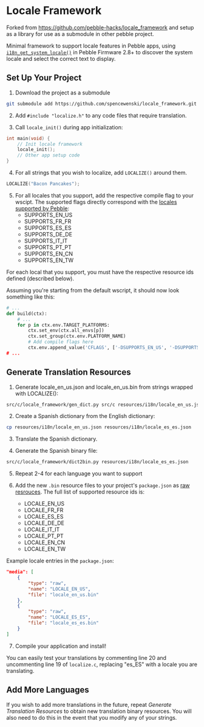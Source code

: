 Locale Framework
================

Forked from https://github.com/pebble-hacks/locale_framework and setup as a
library for use as a submodule in other pebble project.

Minimal framework to support locale features in Pebble apps, using
[`i18n_get_system_locale()`](http://developer.getpebble.com/docs/c/group___internationalization.html)
in Pebble Firmware 2.8+ to discover the system locale and select the correct
text to display.

## Set Up Your Project

1. Download the project as a submodule

```bash
git submodule add https://github.com/spencewenski/locale_framework.git src/c/locale_framework
```

2. Add `#include "localize.h"` to any code files that require translation.

3. Call `locale_init()` during app initialization:

```c
int main(void) {
    // Init locale framework
    locale_init();
    // Other app setup code
}
```

4. For all strings that you wish to localize, add `LOCALIZE()` around them.

```c
LOCALIZE("Bacon Pancakes");
```

5. For all locales that you support, add the respective compile flag to your wscipt.
  The supported flags directly correspond with the [locales supported by Pebble](https://developer.pebble.com/guides/tools-and-resources/internationalization/#locales-supported-by-pebble):
    - SUPPORTS_EN_US
    - SUPPORTS_FR_FR
    - SUPPORTS_ES_ES
    - SUPPORTS_DE_DE
    - SUPPORTS_IT_IT
    - SUPPORTS_PT_PT
    - SUPPORTS_EN_CN
    - SUPPORTS_EN_TW

For each local that you support, you must have the respective resource ids defined (described below).

Assuming you're starting from the default wscript, it should now look something like this:
```python
# ...
def build(ctx):
    # ...
    for p in ctx.env.TARGET_PLATFORMS:
        ctx.set_env(ctx.all_envs[p])
        ctx.set_group(ctx.env.PLATFORM_NAME)
        # Add compile flags here
        ctx.env.append_value('CFLAGS', ['-DSUPPORTS_EN_US', '-DSUPPORTS_FR_FR, ...])
# ...
```

## Generate Translation Resources

1. Generate locale_en_us.json and locale_en_us.bin from strings wrapped with LOCALIZE():

```bash
src/c/locale_framework/gen_dict.py src/c resources/i18n/locale_en_us.json
```

2. Create a Spanish dictionary from the English dictionary:

```bash
cp resources/i18n/locale_en_us.json resources/i18n/locale_es_es.json
```

3. Translate the Spanish dictionary.

4. Generate the Spanish binary file:

```bash
src/c/locale_framework/dict2bin.py resources/i18n/locale_es_es.json
```

5. Repeat 2-4 for each language you want to support

6. Add the new `.bin` resource files to your project's `package.json` as
  [raw resrouces](https://developer.getpebble.com/guides/pebble-appsdisplay-and-animations/resources/#raw-resources).
  The full list of supported resource ids is:
    - LOCALE_EN_US
    - LOCALE_FR_FR
    - LOCALE_ES_ES
    - LOCALE_DE_DE
    - LOCALE_IT_IT
    - LOCALE_PT_PT
    - LOCALE_EN_CN
    - LOCALE_EN_TW

Example locale entries in the `package.json`:
```json
"media": [
    {
        "type": "raw",
        "name": "LOCALE_EN_US",
        "file": "locale_en_us.bin"
    },
    {
        "type": "raw",
        "name": "LOCALE_ES_ES",
        "file": "locale_es_es.bin"
    }
]
```

7. Compile your application and install!

You can easily test your translations by commenting line 20 and uncommenting
line 19 of `localize.c`, replacing "es_ES" with a locale you are translating.

## Add More Languages

If you wish to add more translations in the future, repeat *Generate
Translation Resources* to obtain new translation binary resources. You will also
need to do this in the event that you modify any of your strings.
